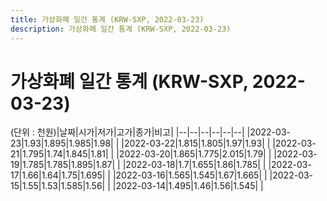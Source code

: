 ```yaml
---
title: 가상화폐 일간 통계 (KRW-SXP, 2022-03-23)
description: 가상화폐 일간 통계 (KRW-SXP, 2022-03-23)
---
```


가상화폐 일간 통계 (KRW-SXP, 2022-03-23)
===

(단위 : 천원)|날짜|시가|저가|고가|종가|비고|
|--|--|--|--|--|--|
|2022-03-23|1.93|1.895|1.985|1.98|    |
|2022-03-22|1.815|1.805|1.97|1.93|    |
|2022-03-21|1.795|1.74|1.845|1.81|    |
|2022-03-20|1.865|1.775|2.015|1.79|    |
|2022-03-19|1.785|1.785|1.895|1.87|    |
|2022-03-18|1.7|1.655|1.86|1.785|    |
|2022-03-17|1.66|1.64|1.75|1.695|    |
|2022-03-16|1.565|1.545|1.67|1.665|    |
|2022-03-15|1.55|1.53|1.585|1.56|    |
|2022-03-14|1.495|1.46|1.56|1.545|    |
